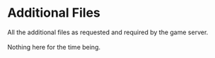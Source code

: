 # Additional Files
All the additional files as requested and required by the game server.<br>
<br>
Nothing here for the time being.